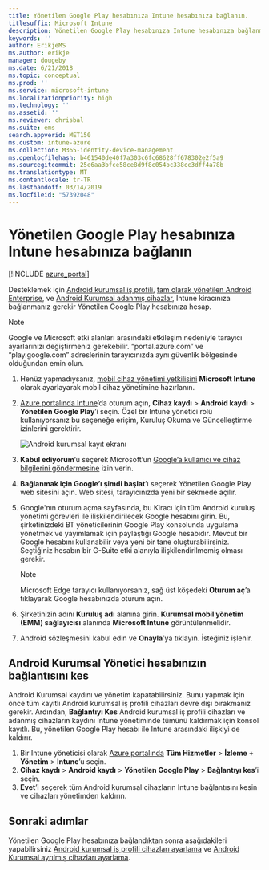 ```yaml
---
title: Yönetilen Google Play hesabınıza Intune hesabınıza bağlanın.
titlesuffix: Microsoft Intune
description: Yönetilen Google Play hesabınıza Intune hesabınıza bağlanmayı öğreneceksiniz.
keywords: ''
author: ErikjeMS
ms.author: erikje
manager: dougeby
ms.date: 6/21/2018
ms.topic: conceptual
ms.prod: ''
ms.service: microsoft-intune
ms.localizationpriority: high
ms.technology: ''
ms.assetid: ''
ms.reviewer: chrisbal
ms.suite: ems
search.appverid: MET150
ms.custom: intune-azure
ms.collection: M365-identity-device-management
ms.openlocfilehash: b461540de40f7a303c6fc68628ff678302e2f5a9
ms.sourcegitcommit: 25e6aa3bfce58ce8d9f8c054bc338cc3dff4a78b
ms.translationtype: MT
ms.contentlocale: tr-TR
ms.lasthandoff: 03/14/2019
ms.locfileid: "57392048"
---
```

# <a name="connect-your-intune-account-to-your-managed-google-play-account"></a>Yönetilen Google Play hesabınıza Intune hesabınıza bağlanın

[!INCLUDE [azure_portal](./includes/azure_portal.md)]

Desteklemek için [Android kurumsal iş profili](android-work-profile-enroll.md), [tam olarak yönetilen Android Enterprise](android-fully-managed-enroll.md), ve [Android Kurumsal adanmış cihazlar](android-kiosk-enroll.md), Intune kiracınıza bağlanmanız gerekir Yönetilen Google Play hesabınıza hesap.  

> [!NOTE]
> Google ve Microsoft etki alanları arasındaki etkileşim nedeniyle tarayıcı ayarlarınızı değiştirmeniz gerekebilir.  “portal.azure.com” ve “play.google.com” adreslerinin tarayıcınızda aynı güvenlik bölgesinde olduğundan emin olun.

1. Henüz yapmadıysanız, [mobil cihaz yönetimi yetkilisini](mdm-authority-set.md) **Microsoft Intune** olarak ayarlayarak mobil cihaz yönetimine hazırlanın.
2. [Azure portalında Intune](https://aka.ms/intuneportal)’da oturum açın, **Cihaz kaydı** > **Android kaydı** > **Yönetilen Google Play**’i seçin.  Özel bir Intune yönetici rolü kullanıyorsanız bu seçeneğe erişim, Kuruluş Okuma ve Güncelleştirme izinlerini gerektirir.
   
   ![Android kurumsal kayıt ekranı](./media/android-work-bind.png)

3. **Kabul ediyorum**’u seçerek Microsoft’un [Google’a kullanıcı ve cihaz bilgilerini göndermesine](data-intune-sends-to-google.md) izin verin. 
   
4. **Bağlanmak için Google’ı şimdi başlat**’ı seçerek Yönetilen Google Play web sitesini açın. Web sitesi, tarayıcınızda yeni bir sekmede açılır.
  
5. Google'nın oturum açma sayfasında, bu Kiracı için tüm Android kuruluş yönetimi görevleri ile ilişkilendirilecek Google hesabını girin. Bu, şirketinizdeki BT yöneticilerinin Google Play konsolunda uygulama yönetmek ve yayımlamak için paylaştığı Google hesabıdır. Mevcut bir Google hesabını kullanabilir veya yeni bir tane oluşturabilirsiniz. Seçtiğiniz hesabın bir G-Suite etki alanıyla ilişkilendirilmemiş olması gerekir.
    
    > [!Note]
    > Microsoft Edge tarayıcı kullanıyorsanız, sağ üst köşedeki **Oturum aç**’a tıklayarak Google hesabınızda oturum açın.

6. Şirketinizin adını **Kuruluş adı** alanına girin. **Kurumsal mobil yönetim (EMM) sağlayıcısı** alanında **Microsoft Intune** görüntülenmelidir.

7. Android sözleşmesini kabul edin ve **Onayla**’ya tıklayın. İsteğiniz işlenir.

## <a name="disconnect-your-android-enterprise-administrative-account"></a>Android Kurumsal Yönetici hesabınızın bağlantısını kes

Android Kurumsal kaydını ve yönetim kapatabilirsiniz. Bunu yapmak için önce tüm kayıtlı Android kurumsal iş profili cihazları devre dışı bırakmanız gerekir. Ardından, **Bağlantıyı Kes** Android kurumsal iş profili cihazları ve adanmış cihazların kaydını Intune yönetiminde tümünü kaldırmak için konsol kayıtlı. Bu, yönetilen Google Play hesabı ile Intune arasındaki ilişkiyi de kaldırır.

1. Bir Intune yöneticisi olarak [Azure portalında](https://portal.azure.com) **Tüm Hizmetler** > **İzleme + Yönetim** > **Intune**’u seçin.
2. **Cihaz kaydı** > **Android kaydı** > **Yönetilen Google Play** > **Bağlantıyı kes**’i seçin.
3. **Evet**’i seçerek tüm Android kurumsal cihazların Intune bağlantısını kesin ve cihazları yönetimden kaldırın.

## <a name="next-steps"></a>Sonraki adımlar

Yönetilen Google Play hesabınıza bağlandıktan sonra aşağıdakileri yapabilirsiniz [Android kurumsal iş profili cihazları ayarlama](android-work-profile-enroll.md) ve [Android Kurumsal ayrılmış cihazları ayarlama](android-kiosk-enroll.md).
